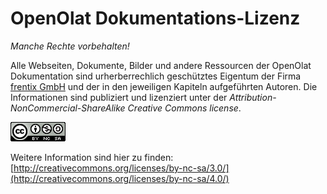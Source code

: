 # OpenOlat Dokumentations-Lizenz 

_Manche Rechte vorbehalten!_ 

Alle Webseiten, Dokumente, Bilder und andere Ressourcen der OpenOlat Dokumentation sind urherberrechlich geschütztes Eigentum der Firma [frentix GmbH](https://www.frentix.com) und der in den jeweiligen Kapiteln aufgeführten Autoren. Die Informationen sind publiziert und lizenziert unter der _Attribution-NonCommercial-ShareAlike Creative Commons license_. 

[![CC-BY License Symbol](assets/CC-BY.png)](http://creativecommons.org/licenses/by-nc-sa/4.0/)

Weitere Information sind hier zu finden: [http://creativecommons.org/licenses/by-nc-sa/3.0/](http://creativecommons.org/licenses/by-nc-sa/4.0/)
